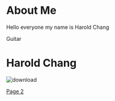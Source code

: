 # About Me
Hello everyone my name is Harold Chang


Guitar
# Harold Chang
![download](https://user-images.githubusercontent.com/96707128/159603544-85c3930a-7a5c-43e2-88e6-e0973cbae5bf.jpg)

[Page 2](https://www.markdownguide.org/cheat-sheet/)
